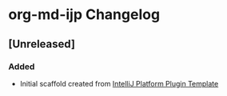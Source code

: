<!-- Keep a Changelog guide -> https://keepachangelog.com -->

# org-md-ijp Changelog

## [Unreleased]
### Added
- Initial scaffold created from [IntelliJ Platform Plugin Template](https://github.com/JetBrains/intellij-platform-plugin-template)
